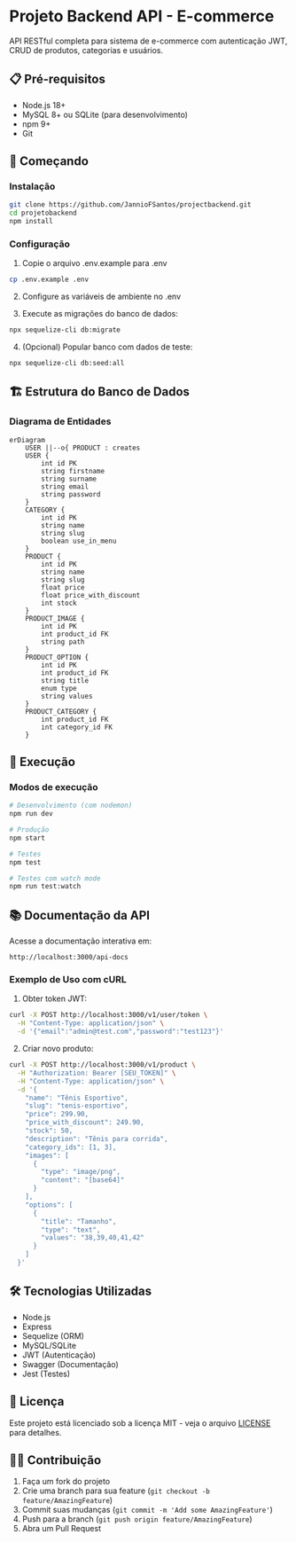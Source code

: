 # Projeto Backend API - E-commerce

API RESTful completa para sistema de e-commerce com autenticação JWT, CRUD de produtos, categorias e usuários.

## 📋 Pré-requisitos
- Node.js 18+
- MySQL 8+ ou SQLite (para desenvolvimento)
- npm 9+
- Git

## 🚀 Começando

### Instalação
```bash
git clone https://github.com/JannioFSantos/projectbackend.git
cd projetobackend
npm install
```

### Configuração
1. Copie o arquivo .env.example para .env
```bash
cp .env.example .env
```

2. Configure as variáveis de ambiente no .env

3. Execute as migrações do banco de dados:
```bash
npx sequelize-cli db:migrate
```

4. (Opcional) Popular banco com dados de teste:
```bash
npx sequelize-cli db:seed:all
```

## 🏗️ Estrutura do Banco de Dados

### Diagrama de Entidades
```mermaid
erDiagram
    USER ||--o{ PRODUCT : creates
    USER {
        int id PK
        string firstname
        string surname
        string email
        string password
    }
    CATEGORY {
        int id PK
        string name
        string slug
        boolean use_in_menu
    }
    PRODUCT {
        int id PK
        string name
        string slug
        float price
        float price_with_discount
        int stock
    }
    PRODUCT_IMAGE {
        int id PK
        int product_id FK
        string path
    }
    PRODUCT_OPTION {
        int id PK
        int product_id FK
        string title
        enum type
        string values
    }
    PRODUCT_CATEGORY {
        int product_id FK
        int category_id FK
    }
```

## 🔧 Execução

### Modos de execução
```bash
# Desenvolvimento (com nodemon)
npm run dev

# Produção
npm start

# Testes
npm test

# Testes com watch mode
npm run test:watch
```

## 📚 Documentação da API

Acesse a documentação interativa em:
```
http://localhost:3000/api-docs
```

### Exemplo de Uso com cURL

1. Obter token JWT:
```bash
curl -X POST http://localhost:3000/v1/user/token \
  -H "Content-Type: application/json" \
  -d '{"email":"admin@test.com","password":"test123"}'
```

2. Criar novo produto:
```bash
curl -X POST http://localhost:3000/v1/product \
  -H "Authorization: Bearer [SEU_TOKEN]" \
  -H "Content-Type: application/json" \
  -d '{
    "name": "Tênis Esportivo",
    "slug": "tenis-esportivo",
    "price": 299.90,
    "price_with_discount": 249.90,
    "stock": 50,
    "description": "Tênis para corrida",
    "category_ids": [1, 3],
    "images": [
      {
        "type": "image/png",
        "content": "[base64]"
      }
    ],
    "options": [
      {
        "title": "Tamanho",
        "type": "text",
        "values": "38,39,40,41,42"
      }
    ]
  }'
```

## 🛠️ Tecnologias Utilizadas
- Node.js
- Express
- Sequelize (ORM)
- MySQL/SQLite
- JWT (Autenticação)
- Swagger (Documentação)
- Jest (Testes)

## 📝 Licença
Este projeto está licenciado sob a licença MIT - veja o arquivo [LICENSE](LICENSE) para detalhes.

## 👨‍💻 Contribuição
1. Faça um fork do projeto
2. Crie uma branch para sua feature (`git checkout -b feature/AmazingFeature`)
3. Commit suas mudanças (`git commit -m 'Add some AmazingFeature'`)
4. Push para a branch (`git push origin feature/AmazingFeature`)
5. Abra um Pull Request
